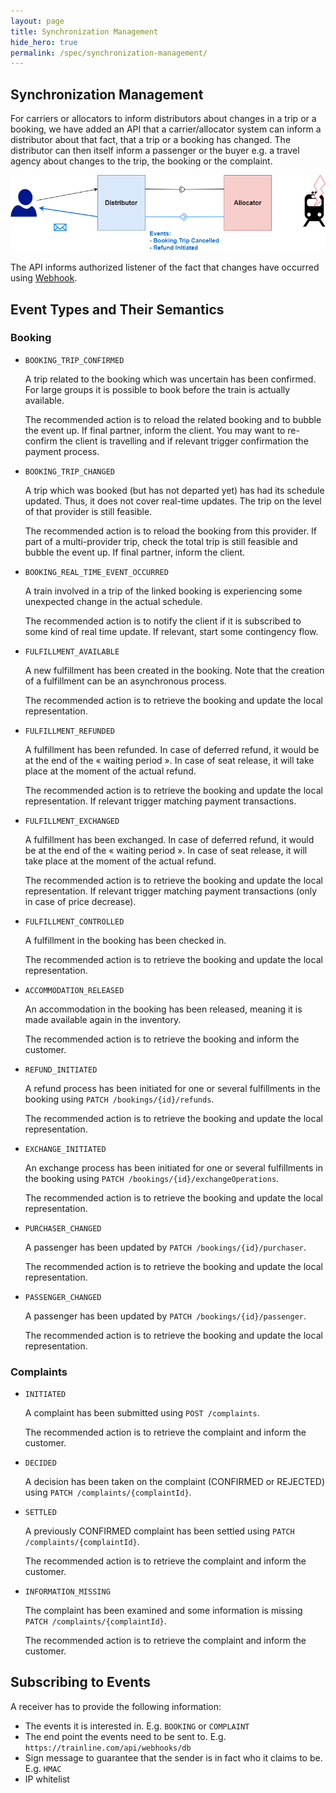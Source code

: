 ```yaml
---
layout: page
title: Synchronization Management
hide_hero: true
permalink: /spec/synchronization-management/
---
```


## Synchronization Management

For carriers or allocators to inform distributors about changes in a trip or a booking, we have added an API that a carrier/allocator system can inform a distributor about that fact, that a trip or a booking has changed. The distributor can then itself inform a passenger or the buyer e.g. a travel agency about changes to the trip, the booking or the complaint.

![Synchronization Management](../images/synchronization-management/synchronization-management.png)

The API informs authorized listener of the fact that changes have occurred using [Webhook](https://en.wikipedia.org/wiki/Webhook).

## Event Types and Their Semantics

### Booking

- `BOOKING_TRIP_CONFIRMED`

  A trip related to the booking which was uncertain has been confirmed. For large groups it is possible to book before the train is actually available.

  The recommended action is to reload the related booking and to
  bubble the event up. If final partner, inform the client. You may want to re-confirm the client is travelling and if relevant trigger confirmation the payment process.

- `BOOKING_TRIP_CHANGED`

  A trip which was booked (but has not departed yet) has had its schedule updated. Thus, it does not cover real-time updates.
  The trip on the level of that provider is still feasible.

  The recommended action is to reload the booking from this provider. If part of a multi-provider trip, check the total trip is still feasible and bubble the event up. If final partner, inform the client.

- `BOOKING_REAL_TIME_EVENT_OCCURRED`

  A train involved in a trip of the linked booking is experiencing some unexpected change in the actual schedule.

  The recommended action is to notify the client if it is subscribed to some kind of real time update. If relevant, start some contingency flow.

- `FULFILLMENT_AVAILABLE`

  A new fulfillment has been created in the booking. Note that the creation of a fulfillment can be an asynchronous process.

  The recommended action is to retrieve the booking and update the local representation.

- `FULFILLMENT_REFUNDED`

  A fulfillment has been refunded. In case of deferred refund, it would be at the end of the « waiting period ». In case of seat release, it will take place at the moment of the actual refund.

  The recommended action is to retrieve the booking and update the local representation. If relevant trigger matching payment transactions.

- `FULFILLMENT_EXCHANGED`

  A fulfillment has been exchanged. In case of deferred refund, it would be at the end of the « waiting period ». In case of seat release, it will take place at the moment of the actual refund.

  The recommended action is to retrieve the booking and update the local representation. If relevant trigger matching payment transactions (only in case of price decrease).

- `FULFILLMENT_CONTROLLED`

  A fulfillment in the booking has been checked in.

  The recommended action is to retrieve the booking and update the local representation.

- `ACCOMMODATION_RELEASED`

  An accommodation in the booking has been released, meaning it is made available again in the inventory.

  The recommended action is to retrieve the booking and inform the customer.

- `REFUND_INITIATED`

  A refund process has been initiated for one or several fulfillments in the booking using `PATCH /bookings/{id}/refunds`.

  The recommended action is to retrieve the booking and update the local representation.

- `EXCHANGE_INITIATED`

  An exchange process has been initiated for one or several fulfillments in the booking using `PATCH /bookings/{id}/exchangeOperations`.

  The recommended action is to retrieve the booking and update the local representation.

- `PURCHASER_CHANGED`

  A passenger has been updated by `PATCH /bookings/{id}/purchaser`.

  The recommended action is to retrieve the booking and update the local representation.

- `PASSENGER_CHANGED`

  A passenger has been updated by `PATCH /bookings/{id}/passenger`.

  The recommended action is to retrieve the booking and update the local representation.

### Complaints

- `INITIATED`

  A complaint has been submitted using `POST /complaints`.

  The recommended action is to retrieve the complaint and inform the customer.

- `DECIDED`

  A decision has been taken on the complaint (CONFIRMED or REJECTED) using `PATCH /complaints/{complaintId}`.

- `SETTLED`

  A previously CONFIRMED complaint has been settled using `PATCH /complaints/{complaintId}`.

  The recommended action is to retrieve the complaint and inform the customer.

- `INFORMATION_MISSING`

  The complaint has been examined and some information is missing `PATCH /complaints/{complaintId}`.

  The recommended action is to retrieve the complaint and inform the customer.

## Subscribing to Events

A receiver has to provide the following information:

- The events it is interested in. E.g. `BOOKING` or `COMPLAINT`
- The end point the events need to be sent to. E.g. `https://trainline.com/api/webhooks/db`
- Sign message to guarantee that the sender is in fact who it claims to be. E.g. `HMAC`
- IP whitelist
